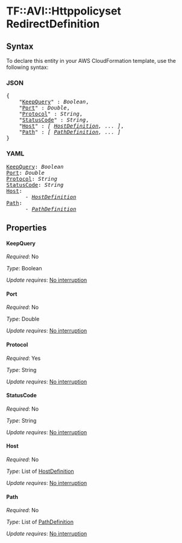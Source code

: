 # TF::AVI::Httppolicyset RedirectDefinition

## Syntax

To declare this entity in your AWS CloudFormation template, use the following syntax:

### JSON

<pre>
{
    "<a href="#keepquery" title="KeepQuery">KeepQuery</a>" : <i>Boolean</i>,
    "<a href="#port" title="Port">Port</a>" : <i>Double</i>,
    "<a href="#protocol" title="Protocol">Protocol</a>" : <i>String</i>,
    "<a href="#statuscode" title="StatusCode">StatusCode</a>" : <i>String</i>,
    "<a href="#host" title="Host">Host</a>" : <i>[ <a href="hostdefinition.md">HostDefinition</a>, ... ]</i>,
    "<a href="#path" title="Path">Path</a>" : <i>[ <a href="pathdefinition.md">PathDefinition</a>, ... ]</i>
}
</pre>

### YAML

<pre>
<a href="#keepquery" title="KeepQuery">KeepQuery</a>: <i>Boolean</i>
<a href="#port" title="Port">Port</a>: <i>Double</i>
<a href="#protocol" title="Protocol">Protocol</a>: <i>String</i>
<a href="#statuscode" title="StatusCode">StatusCode</a>: <i>String</i>
<a href="#host" title="Host">Host</a>: <i>
      - <a href="hostdefinition.md">HostDefinition</a></i>
<a href="#path" title="Path">Path</a>: <i>
      - <a href="pathdefinition.md">PathDefinition</a></i>
</pre>

## Properties

#### KeepQuery

_Required_: No

_Type_: Boolean

_Update requires_: [No interruption](https://docs.aws.amazon.com/AWSCloudFormation/latest/UserGuide/using-cfn-updating-stacks-update-behaviors.html#update-no-interrupt)

#### Port

_Required_: No

_Type_: Double

_Update requires_: [No interruption](https://docs.aws.amazon.com/AWSCloudFormation/latest/UserGuide/using-cfn-updating-stacks-update-behaviors.html#update-no-interrupt)

#### Protocol

_Required_: Yes

_Type_: String

_Update requires_: [No interruption](https://docs.aws.amazon.com/AWSCloudFormation/latest/UserGuide/using-cfn-updating-stacks-update-behaviors.html#update-no-interrupt)

#### StatusCode

_Required_: No

_Type_: String

_Update requires_: [No interruption](https://docs.aws.amazon.com/AWSCloudFormation/latest/UserGuide/using-cfn-updating-stacks-update-behaviors.html#update-no-interrupt)

#### Host

_Required_: No

_Type_: List of <a href="hostdefinition.md">HostDefinition</a>

_Update requires_: [No interruption](https://docs.aws.amazon.com/AWSCloudFormation/latest/UserGuide/using-cfn-updating-stacks-update-behaviors.html#update-no-interrupt)

#### Path

_Required_: No

_Type_: List of <a href="pathdefinition.md">PathDefinition</a>

_Update requires_: [No interruption](https://docs.aws.amazon.com/AWSCloudFormation/latest/UserGuide/using-cfn-updating-stacks-update-behaviors.html#update-no-interrupt)

